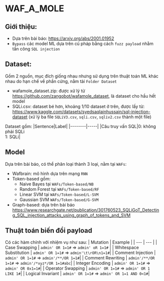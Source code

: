 # WAF_A_MOLE

## Giới thiệu:
- Dựa trên bài báo: https://arxiv.org/abs/2001.01952
- `Bypass` các model ML dựa trên cú pháp bằng cách `fuzz payload` nhằm tấn công `SQL injection`

## Dataset:
Gồm 2 nguồn, mục đích giống nhau nhưng sử dụng trên thuật toán ML khác nhau do hạn chế về phần cứng, nằm tài `Folder Dataset`
- wafamole_dataset.zip: được xử lý từ https://github.com/zangobot/wafamole_dataset, là dataset cho hầu hết model
- SQLi.csv: dataset bé hơn, khoảng 1/10 dataset ở trên, được lấy từ: https://www.kaggle.com/datasets/syedsaqlainhussain/sql-injection-dataset (xử lý ba file `SQLiV3.csv`, `sqli.csv`, `sqliv2.csv` thành một file)

Dataset gồm:
|Sentence|Label|
|--------|-----|
|Câu truy vấn SQL|0: không phải SQLi </br>1: SQLi|

## Model
Dựa trên bài báo, có thể phân loại thành 3 loại, nằm tại `WAFs`:
- Wafbrain: mô hình dựa trên mạng `RNN`
- Token-based gồm:
  + Naive Bayes tại `WAFs/Token-based/NB`
  + Random Forest tại `WAFs/Token-based/RF`
  + Linear SVM tại `WAFs/Token-based/L-SVM`
  + Gaussian SVM `WAFs/Token-based/G-SVM`
- Graph-based: dựa trên bài báo https://www.researchgate.net/publication/301760523_SQLiGoT_Detecting_SQL_injection_attacks_using_graph_of_tokens_and_SVM

## Thuật toán biến đổi payload
Có các hàm chính với nhiệm vụ như sau:
| Mutation | Example |
| --- | --- |
|  Case Swapping | `admin' OR 1=1#` ⇒ `admin' oR 1=1#` |
| Whitespace Substitution | `admin' OR 1=1#` ⇒ `admin'\t\rOR\n1=1#`|
| Comment Injection | `admin' OR 1=1#` ⇒ `admin'/**/OR 1=1#`|
| Comment Rewriting | `admin'/**/OR 1=1#` ⇒ `admin'/*xyz*/OR 1=1#abc`|
| Integer Encoding | `admin' OR 1=1#` ⇒ `admin' OR 0x1=1#`|
| Operator Swapping | `admin' OR 1=1#` ⇒ `admin' OR 1 LIKE 1#`|
| Logical Invariant | `admin' OR 1=1#` ⇒ `admin' OR 1=1 AND 0<1#`|

